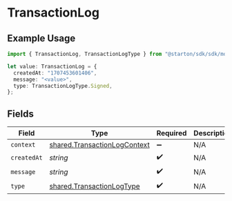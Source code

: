 # TransactionLog

## Example Usage

```typescript
import { TransactionLog, TransactionLogType } from "@starton/sdk/sdk/models/shared";

let value: TransactionLog = {
  createdAt: "1707453601406",
  message: "<value>",
  type: TransactionLogType.Signed,
};
```

## Fields

| Field                                                                               | Type                                                                                | Required                                                                            | Description                                                                         |
| ----------------------------------------------------------------------------------- | ----------------------------------------------------------------------------------- | ----------------------------------------------------------------------------------- | ----------------------------------------------------------------------------------- |
| `context`                                                                           | [shared.TransactionLogContext](../../../sdk/models/shared/transactionlogcontext.md) | :heavy_minus_sign:                                                                  | N/A                                                                                 |
| `createdAt`                                                                         | *string*                                                                            | :heavy_check_mark:                                                                  | N/A                                                                                 |
| `message`                                                                           | *string*                                                                            | :heavy_check_mark:                                                                  | N/A                                                                                 |
| `type`                                                                              | [shared.TransactionLogType](../../../sdk/models/shared/transactionlogtype.md)       | :heavy_check_mark:                                                                  | N/A                                                                                 |